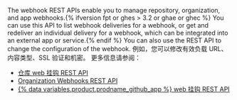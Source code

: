 The webhook REST APIs enable you to manage repository, organization, and app webhooks.{% ifversion fpt or ghes > 3.2 or ghae or ghec %} You can use this API to list webhook deliveries for a webhook, or get and redeliver an individual delivery for a webhook, which can be integrated into an external app or service.{% endif %} You can also use the REST API to change the configuration of the webhook. 例如，您可以修改有效负载 URL、内容类型、SSL 验证和机密。 更多信息请参阅：

- [仓库 web 挂钩 REST API](/rest/reference/repos#webhooks)
- [Organization Webhooks REST API](/rest/reference/orgs#webhooks)
- [{% data variables.product.prodname_github_app %} web 挂钩 REST API](/rest/reference/apps#webhooks)
